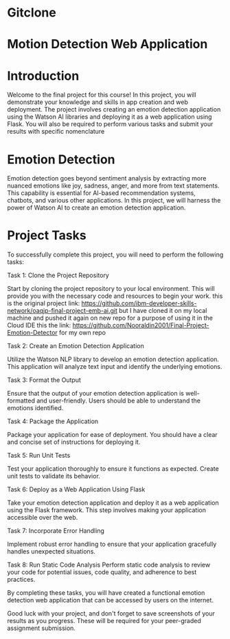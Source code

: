 # Gitclone
# Motion Detection Web Application
# Introduction
Welcome to the final project for this course! In this project, you will demonstrate your knowledge and skills in app creation and web deployment. The project involves creating an emotion detection application using the Watson AI libraries and deploying it as a web application using Flask. You will also be required to perform various tasks and submit your results with specific nomenclature
# Emotion Detection
Emotion detection goes beyond sentiment analysis by extracting more nuanced emotions like joy, sadness, anger, and more from text statements. This capability is essential for AI-based recommendation systems, chatbots, and various other applications. In this project, we will harness the power of Watson AI to create an emotion detection application.
# Project Tasks
To successfully complete this project, you will need to perform the following tasks:

Task 1: Clone the Project Repository

Start by cloning the project repository to your local environment. This will provide you with the necessary code and resources to begin your work. this is the original project link: https://github.com/ibm-developer-skills-network/oaqjp-final-project-emb-ai.git but I have cloned it on my local machine and pushed it again on new repo for a purpose of using it in the Cloud IDE this the link: https://github.com/Nooraldin2001/Final-Project-Emotion-Detector for my own repo

Task 2: Create an Emotion Detection Application

Utilize the Watson NLP library to develop an emotion detection application. This application will analyze text input and identify the underlying emotions.

Task 3: Format the Output

Ensure that the output of your emotion detection application is well-formatted and user-friendly. Users should be able to understand the emotions identified.

Task 4: Package the Application

Package your application for ease of deployment. You should have a clear and concise set of instructions for deploying it.

Task 5: Run Unit Tests

Test your application thoroughly to ensure it functions as expected. Create unit tests to validate its behavior.

Task 6: Deploy as a Web Application Using Flask

Take your emotion detection application and deploy it as a web application using the Flask framework. This step involves making your application accessible over the web.

Task 7: Incorporate Error Handling

Implement robust error handling to ensure that your application gracefully handles unexpected situations.

Task 8: Run Static Code Analysis
Perform static code analysis to review your code for potential issues, code quality, and adherence to best practices.

By completing these tasks, you will have created a functional emotion detection web application that can be accessed by users on the internet.

Good luck with your project, and don't forget to save screenshots of your results as you progress. These will be required for your peer-graded assignment submission.
